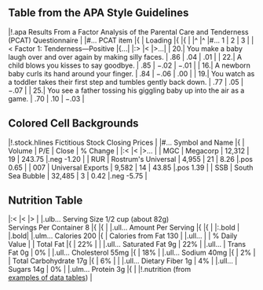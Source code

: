 ## Table from the APA Style Guidelines

|!.apa Results From a Factor Analysis of the Parental Care and Tenderness (PCAT) Questionnaire |
|#... PCAT item |{ | Loading |{ |{ |
|^          |^ |#... 1 | 2 | 3 |
|< Factor 1: Tenderness—Positive |{...|
|:>   |<     |>...|
|  20.| You make a baby laugh over and over again by making silly faces.	| .86 |	.04 |	.01 |
|  22.| A child blows you kisses to say goodbye.	| .85 |	−.02 |	−.01 |
|  16.| A newborn baby curls its hand around your finger.	| .84 |	−.06 |	.00 |
|  19.| You watch as a toddler takes their first step and tumbles gently back down.	| .77 |	.05 |	−.07 |
|  25.| You see a father tossing his giggling baby up into the air as a game.	| .70 |	.10 |	−.03 |

<style>
.tableau-table.apa thead th {
    border-top: 1px solid #888;
    border-bottom: 1px solid #888;
}
</style>

## Colored Cell Backgrounds

|!.stock.hlines Fictitious Stock Closing Prices |
|#... Symbol and Name |{    | Volume | P/E | Close | % Change |
|:<   |<                    |>... |
| MGC | Megacorp            | 12,312 | 19 | 243.75 |.neg -1.20 |
| RUR | Rostrum's Universal | 4,955  | 21 |   8.26 |.pos 0.65 |
| 007 | Universal Exports   | 9,582  | 14 |  43.85 |.pos 1.39 |
| SSB | South Sea Bubble    | 32,485 |  3 |   0.42 |.neg -5.75 |

<style>
.tableau-table.stock td.neg { background: #fdd; }
.tableau-table.stock td.pos { background: #dfd; }
[data-md-color-scheme=slate] .tableau-table.stock td.neg { background: #633; }
[data-md-color-scheme=slate] .tableau-table.stock td.pos { background: #252; }
</style>

## Nutrition Table

|:<                                                                   |< |> |
|.ulb…  Serving Size 1/2 cup (about 82g)<br/>Servings Per Container 8 |{ |{ |
|.ull…  Amount Per Serving                                            |{ |{ |
|:.bold                                                               |  |.bold|
|.ulm… Calories 200 |{ | Calories from Fat 130 |
|.ull… | | % Daily Value |
| Total Fat  |{                           | 22% |
|            |.ull… Saturated Fat 9g      | 22% |
|.ull…       | Trans Fat 0g               |  0% |
|.ull… Cholesterol 55mg  |{               | 18% |
|.ull… Sodium 40mg |{                     |  2% |
| Total Carbohydrate 17g |{               |  6% |
|            |.ull… Dietary Fiber 1g      |  4% |
|.ull…       | Sugars 14g                 |  0% |
|.ulm… Protein 3g |{ |
|!.nutrition (from \
   [examples of data tables](https://wpdatatables.com/examples-of-data-tables/)) |

<style>
table.nutrition {
  border: solid 6px var(--grid-line-color-normal);
}
table.nutrition .bold {
    font-weight: bold;
}

table.nutrition .ull {
    border-bottom: 1px solid var(--grid-line-color-normal);
}

table.nutrition .ulm {
    border-bottom: 2px solid var(--grid-line-color-normal);
}

table.nutrition .ulb {
    border-bottom: 8px solid var(--grid-line-color-normal);
}
</style>


